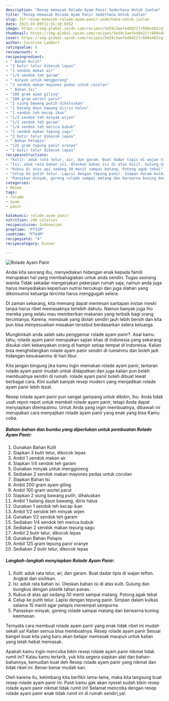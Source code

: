 ```yaml
---
description: "Resep memasak Rolade Ayam Panir Sederhana Untuk Jualan"
title: "Resep memasak Rolade Ayam Panir Sederhana Untuk Jualan"
slug: 317-resep-memasak-rolade-ayam-panir-sederhana-untuk-jualan
date: 2021-03-09T22:55:38.035Z
image: https://img-global.cpcdn.com/recipes/5e59c3aefed8d21f/680x482cq70/rolade-ayam-panir-foto-resep-utama.jpg
thumbnail: https://img-global.cpcdn.com/recipes/5e59c3aefed8d21f/680x482cq70/rolade-ayam-panir-foto-resep-utama.jpg
cover: https://img-global.cpcdn.com/recipes/5e59c3aefed8d21f/680x482cq70/rolade-ayam-panir-foto-resep-utama.jpg
author: Caroline Lambert
ratingvalue: 4
reviewcount: 4
recipeingredient:
- " Bahan Kulit"
- "3 butir telur dikocok lepas"
- "1 sendok makan air"
- "1/4 sendok teh garam"
- " minyak untuk menggoreng"
- "2 sendok makan mayones pedas untuk cocolan"
- " Bahan Isi"
- "200 gram ayam giling"
- "100 gram wortel parut"
- "2 siung bawang putih dihaluskan"
- "1 batang daun bawang diiris halus"
- "1 sendok teh kecap ikan"
- "1/2 sendok teh minyak wijen"
- "1/2 sendok teh garam"
- "1/4 sendok teh merica bubuk"
- "2 sendok makan tepung sagu"
- "2 butir telur dikocok lepas"
- " Bahan Pelapis"
- "125 gram tepung panir oranye"
- "2 butir telur dikocok lepas"
recipeinstructions:
- "Kulit: aduk rata telur, air, dan garam. Buat dadar tipis di wajan teflon. Angkat dan sisihkan."
- "Isi: aduk rata bahan isi. Oleskan bahan isi di atas kulit. Gulung dan bungkus dengan plastik tahan panas."
- "Kukus di atas api sedang 30 menit sampai matang. Potong agak tebal"
- "Celup ke putih telur. Lapisi dengan tepung panir. Simpan dalam kulkas selama 15 menit agar pelapis menempel sempurna"
- "Panaskan minyak, goreng rolade sampai matang dan berwarna kuning keemasan."
categories:
- Resep
tags:
- rolade
- ayam
- panir

katakunci: rolade ayam panir 
nutrition: 240 calories
recipecuisine: Indonesian
preptime: "PT31M"
cooktime: "PT44M"
recipeyield: "4"
recipecategory: Dinner

---
```



![Rolade Ayam Panir](https://img-global.cpcdn.com/recipes/5e59c3aefed8d21f/680x482cq70/rolade-ayam-panir-foto-resep-utama.jpg)

Andai kita seorang ibu, menyediakan hidangan enak kepada famili merupakan hal yang membahagiakan untuk anda sendiri. Tugas seorang  wanita Tidak sekadar mengerjakan pekerjaan rumah saja, namun anda juga harus menyediakan keperluan nutrisi tercukupi dan juga olahan yang dikonsumsi keluarga tercinta harus menggugah selera.

Di zaman  sekarang, kita memang dapat memesan santapan instan meski tanpa harus ribet memasaknya terlebih dahulu. Namun banyak juga lho mereka yang selalu mau memberikan makanan yang terbaik bagi orang tercintanya. Karena, memasak yang diolah sendiri jauh lebih bersih dan kita pun bisa menyesuaikan masakan tersebut berdasarkan selera keluarga. 



Mungkinkah anda salah satu penggemar rolade ayam panir?. Asal kamu tahu, rolade ayam panir merupakan sajian khas di Indonesia yang sekarang disukai oleh kebanyakan orang di hampir setiap tempat di Indonesia. Kalian bisa menghidangkan rolade ayam panir sendiri di rumahmu dan boleh jadi hidangan kesukaanmu di hari libur.

Kita jangan bingung jika kamu ingin memakan rolade ayam panir, lantaran rolade ayam panir mudah untuk didapatkan dan juga kalian pun boleh membuatnya sendiri di rumah. rolade ayam panir boleh dibuat lewat berbagai cara. Kini sudah banyak resep modern yang menjadikan rolade ayam panir lebih lezat.

Resep rolade ayam panir pun sangat gampang untuk dibikin, lho. Anda tidak usah repot-repot untuk membeli rolade ayam panir, tetapi Anda dapat menyiapkan ditempatmu. Untuk Anda yang ingin membuatnya, dibawah ini merupakan cara menyajikan rolade ayam panir yang enak yang bisa Kamu coba.

<!--inarticleads1-->

##### Bahan-bahan dan bumbu yang diperlukan untuk pembuatan Rolade Ayam Panir:

1. Gunakan  Bahan Kulit
1. Siapkan 3 butir telur, dikocok lepas
1. Ambil 1 sendok makan air
1. Siapkan 1/4 sendok teh garam
1. Gunakan  minyak untuk menggoreng
1. Sediakan 2 sendok makan mayones pedas untuk cocolan
1. Siapkan  Bahan Isi
1. Ambil 200 gram ayam giling
1. Ambil 100 gram wortel parut
1. Siapkan 2 siung bawang putih, dihaluskan
1. Ambil 1 batang daun bawang, diiris halus
1. Gunakan 1 sendok teh kecap ikan
1. Ambil 1/2 sendok teh minyak wijen
1. Gunakan 1/2 sendok teh garam
1. Sediakan 1/4 sendok teh merica bubuk
1. Sediakan 2 sendok makan tepung sagu
1. Ambil 2 butir telur, dikocok lepas
1. Gunakan  Bahan Pelapis
1. Ambil 125 gram tepung panir oranye
1. Sediakan 2 butir telur, dikocok lepas




<!--inarticleads2-->

##### Langkah-langkah menyiapkan Rolade Ayam Panir:

1. Kulit: aduk rata telur, air, dan garam. Buat dadar tipis di wajan teflon. Angkat dan sisihkan.
1. Isi: aduk rata bahan isi. Oleskan bahan isi di atas kulit. Gulung dan bungkus dengan plastik tahan panas.
1. Kukus di atas api sedang 30 menit sampai matang. Potong agak tebal
1. Celup ke putih telur. Lapisi dengan tepung panir. Simpan dalam kulkas selama 15 menit agar pelapis menempel sempurna
1. Panaskan minyak, goreng rolade sampai matang dan berwarna kuning keemasan.




Ternyata cara membuat rolade ayam panir yang enak tidak ribet ini mudah sekali ya! Kalian semua bisa membuatnya. Resep rolade ayam panir Sesuai banget buat kita yang baru akan belajar memasak maupun untuk kalian yang telah hebat memasak.

Apakah kamu ingin mencoba bikin resep rolade ayam panir nikmat tidak rumit ini? Kalau kamu tertarik, yuk kita segera siapkan alat dan bahan-bahannya, kemudian buat deh Resep rolade ayam panir yang nikmat dan tidak ribet ini. Benar-benar mudah kan. 

Oleh karena itu, ketimbang kita berfikir lama-lama, maka kita langsung buat resep rolade ayam panir ini. Pasti kamu gak akan nyesel sudah bikin resep rolade ayam panir nikmat tidak rumit ini! Selamat mencoba dengan resep rolade ayam panir enak tidak rumit ini di rumah sendiri,ya!.


